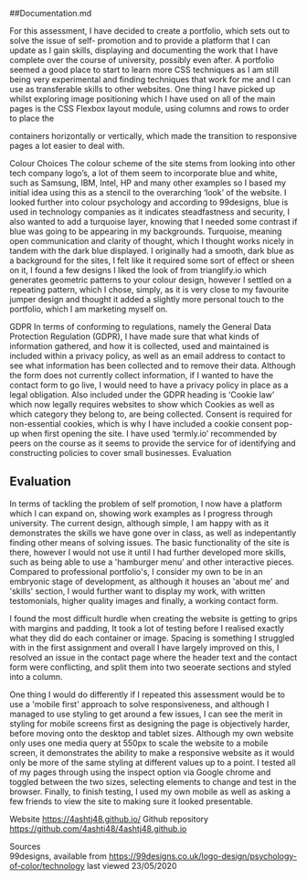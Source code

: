 ##Documentation.md

For this assessment, I have decided to create a portfolio, which sets out to solve the issue of self- promotion and to provide a platform that I can update as I gain skills, displaying and documenting the work that I have complete over the course of university, possibly even after. A portfolio seemed a good place to start to learn more CSS techniques as I am still being very experimental and finding techniques that work for me and I can use as transferable skills to other websites.
One thing I have picked up whilst exploring image positioning which I have used on all of the main pages is the CSS Flexbox layout module, using columns and rows to order to place the <div> containers horizontally or vertically, which made the transition to responsive pages a lot easier to deal with.

Colour Choices
The colour scheme of the site stems from looking into other tech company logo’s, a lot of them seem to incorporate blue and white, such as Samsung, IBM, Intel, HP and many other examples so I based my initial idea using this as a stencil to the overarching ‘look’ of the website.
I looked further into colour psychology and according to 99designs, blue is used in technology companies as it indicates steadfastness and security, I also wanted to add a turquoise layer, knowing that I needed some contrast if blue was going to be appearing in my backgrounds. Turquoise, meaning open communication and clarity of thought, which I thought works nicely in tandem with the dark blue displayed.
I originally had a smooth, dark blue as a background for the sites, I felt like it required some sort of effect or sheen on it, I found a few designs I liked the look of from trianglify.io which generates geometric patterns to your colour design, however I settled on a repeating pattern, which I chose, simply, as it is very close to my favourite jumper design and thought it added a slightly more personal touch to the portfolio, which I am marketing myself on.

GDPR
In terms of conforming to regulations, namely the General Data Protection Regulation (GDPR), I have made sure that what kinds of information gathered, and how it is collected, used and maintained is included within a privacy policy, as well as an email address to contact to see what information has been collected and to remove their data. Although the form does not currently collect information, if I wanted to have the contact form to go live, I would need to have a privacy policy in place as a legal obligation.
Also included under the GDPR heading is ‘Cookie law’ which now legally requires websites to show which Cookies as well as which category they belong to, are being collected. Consent is required for non-essential cookies, which is why I have included a cookie consent pop-up when first opening the site. I have used ‘termly.io’ recommended by peers on the course as it seems to provide the service for of identifying and constructing policies to cover small businesses.
Evaluation

## Evaluation

In terms of tackling the problem of self promotion, I now have a platform which I can expand on, showing work examples as I progress through university. The current design, although simple, I am happy with as it demonstrates the skills we have gone over in class, as well as indepentantly finding other means of solving issues.
The basic functionality of the site is there, however I would not use it until I had further developed more skills, such as being able to use a 'hamburger menu' and other interactive pieces. Compared to professional portfolio's, I consider my own to be in an embryonic stage of development, as although it houses an 'about me' and 'skills' section, I would further want to display my work, with written testomonials, higher quality images and finally, a working contact form.

I found the most difficult hurdle when creating the website is getting to grips with margins and padding, It took a lot of testing before I realised exactly what they did do each container or image. Spacing is something I struggled with in the first assignment and overall I have largely improved on this, I resolved an issue in the contact page where the header text and the contact form were conflicting, and split them into two seoerate sections and styled into a column.

One thing I would do differently if I repeated this assessment would be to use a 'mobile first' approach to solve responsiveness, and although I managed to use styling to get around a few issues, I can see the merit in styling for mobile screens first as designing the page is objectively harder, before moving onto the desktop and tablet sizes.
Although my own website only uses one media query at 550px to scale the website to a mobile screen, it demonstrates the ability to make a responsive website as it would only be more of the same styling at different values up to a point. I tested all of my pages through using the inspect option via Google chrome and toggled between the two sizes, selecting elements to change and test in the browser. Finally, to finish testing, I used my own mobile as well as asking a few friends to view the site to making sure it looked presentable.

Website https://4ashtj48.github.io/
Github repository https://github.com/4ashtj48/4ashtj48.github.io

Sources<br>
99designs, available from https://99designs.co.uk/logo-design/psychology-of-color/technology last viewed 23/05/2020

